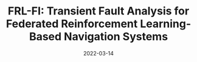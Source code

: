 ---
title: "FRL-FI: Transient Fault Analysis for Federated Reinforcement Learning-Based Navigation Systems"
authors: "Zishen Wan, Aqeel Anwar, <u>Abdulrahman Mahmoud</u>, Tianyu Jia, Yu-Shun Hsiao, Vijay Janapa Reddi, Arjit Raychowdhury"
collection: publications
permalink: /publication/date22.html
date: 2022-03-14
venue: 'Design, Automation, and Test in Europe Conference'
venue_type: conference
conf_shorthand: 'DATE'
location: Virtual Conference
acceptance_rate: 25%
paperurl: "https://arxiv.org/abs/2203.07276"
citation: "Zishen Wan, Aqeel Anwar, <b>Abdulrahman Mahmoud</b>, Tianyu Jia, Yu-Shun Hsiao, Vijay Janapa Reddi, Arijit Raychowdhury. 2022. &quot;FRL-FI: Transient Fault Analysis for Federated Reinforcement Learning-Based Navigation Systems,&quot; <i>Design, Automation, and Test in Europe Conference (DATE)</i>, Virtual Conference 2022."
---